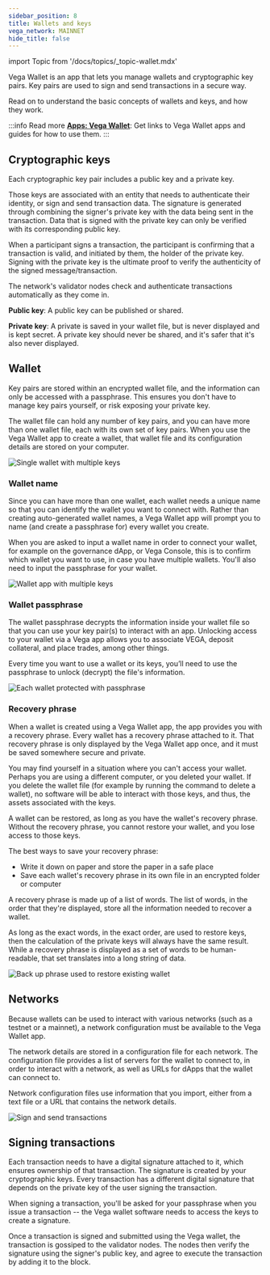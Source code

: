 ```yaml
---
sidebar_position: 8
title: Wallets and keys
vega_network: MAINNET
hide_title: false
---
```

import Topic from '/docs/topics/_topic-wallet.mdx'

<Topic />

Vega Wallet is an app that lets you manage wallets and cryptographic key pairs. Key pairs are used to sign and send transactions in a secure way. 

Read on to understand the basic concepts of wallets and keys, and how they work.

:::info Read more
**[Apps: Vega Wallet](../tools/vega-wallet)**: Get links to Vega Wallet apps and guides for how to use them.
:::

## Cryptographic keys
Each cryptographic key pair includes a public key and a private key. 

Those keys are associated with an entity that needs to authenticate their identity, or sign and send transaction data. The signature is generated through combining the signer's private key with the data being sent in the transaction. Data that is signed with the private key can only be verified with its corresponding public key.

When a participant signs a transaction, the participant is confirming that a transaction is valid, and initiated by them, the holder of the private key. Signing with the private key is the ultimate proof to verify the authenticity of the signed message/transaction.

The network's validator nodes check and authenticate transactions automatically as they come in.

**Public key**: A public key can be published or shared. 

**Private key**: A private is saved in your wallet file, but is never displayed and is kept secret. A private key should never be shared, and it's safer that it's also never displayed. 

## Wallet 
Key pairs are stored within an encrypted wallet file, and the information can only be accessed with a passphrase. This ensures you don't have to manage key pairs yourself, or risk exposing your private key. 

The wallet file can hold any number of key pairs, and you can have more than one wallet file, each with its own set of key pairs. When you use the Vega Wallet app to create a wallet, that wallet file and its configuration details are stored on your computer. 

![Single wallet with multiple keys](/img/concept-diagrams/basic-wallet.png)

### Wallet name
Since you can have more than one wallet, each wallet needs a unique name so that you can identify the wallet you want to connect with. Rather than creating auto-generated wallet names, a Vega Wallet app will prompt you to name (and create a passphrase for) every wallet you create.

When you are asked to input a wallet name in order to connect your wallet, for example on the governance dApp, or Vega Console, this is to confirm which wallet you want to use, in case you have multiple wallets. You'll also need to input the passphrase for your wallet. 

![Wallet app with multiple keys](/img/concept-diagrams/multiple-wallets.png)

### Wallet passphrase
The wallet passphrase decrypts the information inside your wallet file so that you can use your key pair(s) to interact with an app. Unlocking access to your wallet via a Vega app allows you to associate VEGA, deposit collateral, and place trades, among other things. 

Every time you want to use a wallet or its keys, you’ll need to use the passphrase to unlock (decrypt) the file's information. 

![Each wallet protected with passphrase](/img/concept-diagrams/passphrase-and-wallet.png)

### Recovery phrase
When a wallet is created using a Vega Wallet app, the app provides you with a recovery phrase. Every wallet has a recovery phrase attached to it. That recovery phrase is only displayed by the Vega Wallet app once, and it must be saved somewhere secure and private.

You may find yourself in a situation where you can't access your wallet. Perhaps you are using a different computer, or you deleted your wallet. If you delete the wallet file (for example by running the command to delete a wallet), no software will be able to interact with those keys, and thus, the assets associated with the keys. 

A wallet can be restored, as long as you have the wallet's recovery phrase. Without the recovery phrase, you cannot restore your wallet, and you lose access to those keys.

The best ways to save your recovery phrase:
* Write it down on paper and store the paper in a safe place
* Save each wallet's recovery phrase in its own file in an encrypted folder or computer

A recovery phrase is made up of a list of words. The list of words, in the order that they're displayed, store all the information needed to recover a wallet. 

As long as the exact words, in the exact order, are used to restore keys, then the calculation of the private keys will always have the same result. While a recovery phrase is displayed as a set of words to be human-readable, that set translates into a long string of data.

![Back up phrase used to restore existing wallet](/img/concept-diagrams/recovery-phrase.png)

## Networks 
Because wallets can be used to interact with various networks (such as a testnet or a mainnet), a network configuration must be available to the Vega Wallet app. 

The network details are stored in a configuration file for each network. The configuration file provides a list of servers for the wallet to connect to, in order to interact with a network, as well as URLs for dApps that the wallet can connect to. 

Network configuration files use information that you import, either from a text file or a URL that contains the network details.  

![Sign and send transactions](/img/concept-diagrams/sign-and-send-transaction.png)

## Signing transactions
Each transaction needs to have a digital signature attached to it, which ensures ownership of that transaction. The signature is created by your cryptographic keys. Every transaction has a different digital signature that depends on the private key of the user signing the transaction.

When signing a transaction, you'll be asked for your passphrase when you issue a transaction -- the Vega wallet software needs to access the keys to create a signature.

Once a transaction is signed and submitted using the Vega wallet, the transaction is gossiped to the validator nodes. The nodes then verify the signature using the signer's public key, and agree to execute the transaction by adding it to the block.
